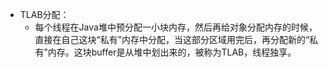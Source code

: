 + TLAB分配：
  + 每个线程在Java堆中预分配一小块内存，然后再给对象分配内存的时候，直接在自己这块“私有”内存中分配，当这部分区域用完后，再分配新的“私有”内存。这块buffer是从堆中划出来的，被称为TLAB，线程独享。
